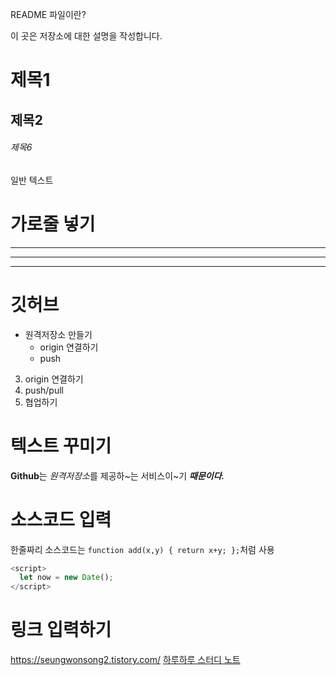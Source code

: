 README 파일이란?

이 곳은 저장소에 대한 설명을 작성합니다.

# 제목1

## 제목2

###### 제목6

일반 텍스트

# 가로줄 넣기

---

- - - - 

****

# 깃허브

- 원격저장소 만들기
    - origin 연결하기
    - push
3. origin 연결하기
4. push/pull
5. 협업하기

# 텍스트 꾸미기

**Github**는 *원격저장소*를 제공하~는 서비스이~기 ***때문이다.***

# 소스코드 입력

한줄짜리 소스코드는 `function add(x,y) { return x+y; };`처럼 사용
```Javascript
<script>
  let now = new Date();
</script>
```

# 링크 입력하기

<https://seungwonsong2.tistory.com/>
[하루하루 스터디 노트](https://doit-fwd.tistory.com/, "프런트엔드 개발 팁")
